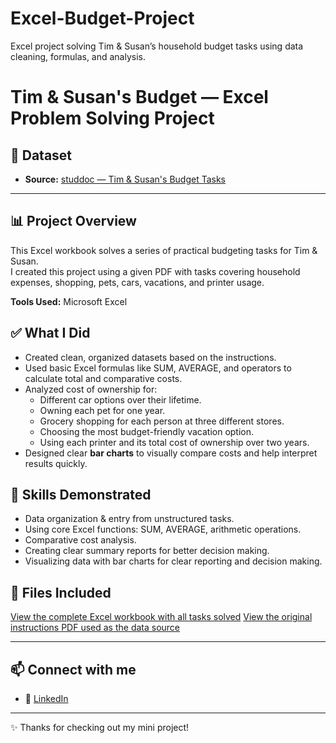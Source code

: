 # Excel-Budget-Project
Excel project solving Tim &amp; Susan’s household budget tasks using data cleaning, formulas, and analysis.

# Tim & Susan's Budget — Excel Problem Solving Project

## 📌 Dataset

- **Source:** [studdoc — Tim & Susan's Budget Tasks](https://www.studocu.com/row/document/lagos-state-university/computer-science/problem-solving-with-excel-spreadsheets-part-2/85051574)

---

## 📊 Project Overview
This Excel workbook solves a series of practical budgeting tasks for Tim & Susan.  
I created this project using a given PDF with tasks covering household expenses, shopping, pets, cars, vacations, and printer usage.

**Tools Used:** Microsoft Excel 

## ✅ What I Did
- Created clean, organized datasets based on the instructions.
- Used basic Excel formulas like SUM, AVERAGE, and operators to calculate total and comparative costs.
- Analyzed cost of ownership for:
  - Different car options over their lifetime.
  - Owning each pet for one year.
  - Grocery shopping for each person at three different stores.
  - Choosing the most budget-friendly vacation option.
  - Using each printer and its total cost of ownership over two years.
- Designed clear **bar charts** to visually compare costs and help interpret results quickly.

## 🚀 Skills Demonstrated
- Data organization & entry from unstructured tasks.
- Using core Excel functions: SUM, AVERAGE, arithmetic operations.
- Comparative cost analysis.
- Creating clear summary reports for better decision making.
- Visualizing data with bar charts for clear reporting and decision making.

## 📂 Files Included

[View the complete Excel workbook with all tasks solved](./Excel_Budget_Project.xlsx)
[View the original instructions PDF used as the data source](./Tim_&_Susan's_Budget_Tasks.pdf)

---


## 📫 Connect with me

- 💼 [LinkedIn](https://www.linkedin.com/in/rathwaj21)

---

✨ Thanks for checking out my mini project!
